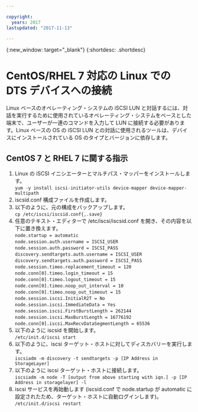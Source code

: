 ```yaml
---

copyright:
  years: 2017
lastupdated: "2017-11-13"

---
```

{:new_window: target="_blank"}
{:shortdesc: .shortdesc}

# CentOS/RHEL 7 対応の Linux での DTS デバイスへの接続

Linux ベースのオペレーティング・システムの iSCSI LUN と対話するには、対話を実行するために使用されているオペレーティング・システムをベースとした端末で、ユーザーが一連のコマンドを入力して LUN に接続する必要があります。Linux ベースの OS の iSCSI LUN との対話に使用されるツールは、デバイスにインストールされている OS のタイプとバージョンに依存します。

## CentOS 7 と RHEL 7 に関する指示

1. Linux の iSCSI イニシエーターとマルチパス・マッパーをインストールします。<br/>
   ``yum -y install iscsi-initiator-utils device-mapper device-mapper-multipath`` 
2. iscsid.conf 構成ファイルを作成します。<br/>
3. 以下のように、元の構成をバックアップします。<br/>
   ``cp /etc/iscsi/iscsid.conf{,.save}`` 
4. 任意のテキスト・エディターで /etc/iscsi/iscsid.conf を開き、その内容を以下に置き換えます。<br/>
   ``node.startup = automatic ``<br/>
   ``node.session.auth.username = ISCSI_USER ``<br/>
   ``node.session.auth.password = ISCSI_PASS ``<br/>
   ``discovery.sendtargets.auth.username = ISCSI_USER ``<br/>
   ``discovery.sendtargets.auth.password = ISCSI_PASS ``<br/>
   ``node.session.timeo.replacement_timeout = 120 ``<br/>
   ``node.conn[0].timeo.login_timeout = 15 ``<br/>
   ``node.conn[0].timeo.logout_timeout = 15 ``<br/>
   ``node.conn[0].timeo.noop_out_interval = 10 ``<br/>
   ``node.conn[0].timeo.noop_out_timeout = 15 ``<br/>
   ``node.session.iscsi.InitialR2T = No ``<br/>
   ``node.session.iscsi.ImmediateData = Yes ``<br/>
   ``node.session.iscsi.FirstBurstLength = 262144 ``<br/>
   ``node.session.iscsi.MaxBurstLength = 16776192 ``<br/>
   ``node.conn[0].iscsi.MaxRecvDataSegmentLength = 65536 ``<br/>
5. 以下のように iscsid を開始します。<br/>
   ``/etc/init.d/iscsi start``
6. 以下のように、iscsi ターゲット・ホストに対してディスカバリーを実行します。<br/>
   ``iscsiadm -m discovery -t sendtargets -p [IP Address in StorageLayer]``
7. 以下のように iscsi ターゲット・ホストに接続します。<br/>
   ``iscsiadm -m node -T [output from above starting with iqn.] -p [IP Address in storagelayer] -l``
8. iscsi サービスを再始動します (iscsid.conf で node.startup が automatic に設定されたため、ターゲット・ホストに自動ログインします)。<br/>
   ``/etc/init.d/iscsi restart``
